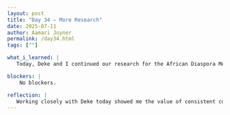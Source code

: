 ```yaml
---
layout: post
title: "Day 34 – More Research"
date: 2025-07-11
author: Aamari Joyner
permalink: /day34.html
tags: [""]

what_i_learned: |
   Today, Deke and I continued our research for the African Diaspora Media Hub, focusing specifically on films and articles that highlight cultural themes and shared experiences. I learned how to identify deeper connections between visual storytelling and real-world issues faced by communities across the diaspora. Our research helped us gather meaningful content that reflects both history and present-day narratives. It also gave me a better understanding how media can serve as a powerful tool for cultural preservation and education. This process is helping shape our media hub into a more informed and impactful platform.

blockers: |
    No blockers.

reflection: |
   Working closely with Deke today showed me the value of consistent collaboration and shared curiosity. We were able to bounce ideas off each other and stay focused while discovering new material that really adds depth to our project. The more I research, the more I realize how important our work is in amplifying underrepresented voices. Every article and film we find brings us closer to telling a fuller story of the African diaspora. I'm feeling proud of our progress and excited to keep building.
---
```

